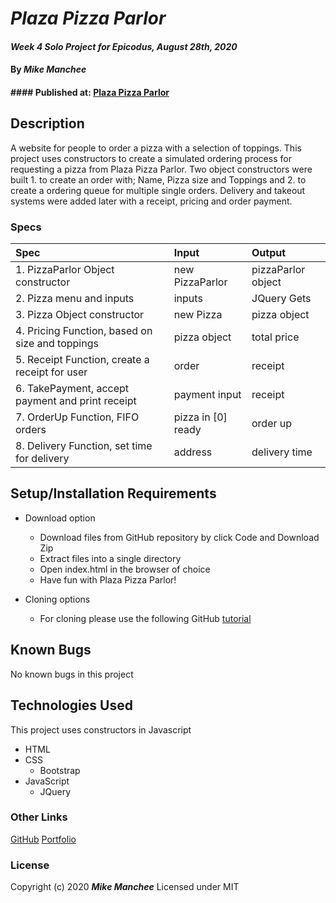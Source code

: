 # _Plaza Pizza Parlor_

#### _Week 4 Solo Project for Epicodus, August 28th, 2020_

#### By _**Mike Manchee**_

#### #### Published at: [Plaza Pizza Parlor](https://mmanchee.github.io/PizzaParlor/)

## Description

A website for people to order a pizza with a selection of toppings. This project uses constructors to create a simulated ordering process for requesting a pizza from Plaza Pizza Parlor. Two object constructors were built 1. to create an order with; Name, Pizza size and Toppings and 2. to create a ordering queue for multiple single orders. Delivery and takeout systems were added later with a receipt, pricing and order payment. 

### Specs
| Spec | Input | Output |
| :-------------     | :------------- | :------------- |
|  1. PizzaParlor Object constructor | new PizzaParlor | pizzaParlor object | 
|  2. Pizza menu and inputs | inputs | JQuery Gets |
|  3. Pizza Object constructor | new Pizza | pizza object |
|  4. Pricing Function, based on size and toppings | pizza object | total price |
|  5. Receipt Function, create a receipt for user | order | receipt |
|  6. TakePayment, accept payment and print receipt | payment input | receipt |
|  7. OrderUp Function, FIFO orders | pizza in [0] ready | order up |
|  8. Delivery Function, set time for delivery | address | delivery time |


## Setup/Installation Requirements
* Download option
  * Download files from GitHub repository by click Code and Download Zip
  * Extract files into a single directory 
  * Open index.html in the browser of choice
  * Have fun with Plaza Pizza Parlor!

* Cloning options
  * For cloning please use the following GitHub [tutorial](https://docs.github.com/en/enterprise/2.16/user/github/creating-cloning-and-archiving-repositories/cloning-a-repository)

## Known Bugs
 No known bugs in this project

## Technologies Used

This project uses constructors in Javascript

* HTML
* CSS
  * Bootstrap
* JavaScript
  * JQuery

### Other Links
[GitHub](https://github.com/mmanchee)
[Portfolio](https://mmanchee.github.io/portfolio/)

### License

Copyright (c) 2020 **_Mike Manchee_**
Licensed under MIT
